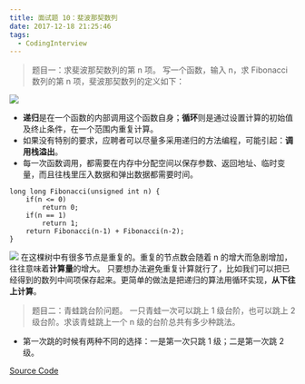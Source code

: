 ```yaml
---
title: 面试题 10：斐波那契数列
date: 2017-12-18 21:25:46
tags:
  - CodingInterview
---
```

> 题目一：求斐波那契数列的第 n 项。
> 写一个函数，输入 n，求 Fibonacci 数列的第 n 项，斐波那契数列的定义如下：

![](https://raw.githubusercontent.com/was48i/mPOST/master/CodingInterview/10_1.jpeg)
* **递归**是在一个函数的内部调用这个函数自身；**循环**则是通过设置计算的初始值及终止条件，在一个范围内重复计算。
* 如果没有特别的要求，应聘者可以尽量多采用递归的方法编程，可能引起：**调用栈溢出**。
* 每一次函数调用，都需要在内存中分配空间以保存参数、返回地址、临时变量，而且往栈里压入数据和弹出数据都需要时间。

<!--more-->
```
long long Fibonacci(unsigned int n) {
    if(n <= 0)
        return 0;
    if(n == 1)
        return 1;
    return Fibonacci(n-1) + Fibonacci(n-2);
}
```
![](https://raw.githubusercontent.com/was48i/mPOST/master/CodingInterview/10_2.jpeg)
在这棵树中有很多节点是重复的。重复的节点数会随着 n 的增大而急剧增加，往往意味着**计算量**的增大。
只要想办法避免重复计算就行了，比如我们可以把已经得到的数列中间项保存起来。更简单的做法是把递归的算法用循环实现，**从下往上计算**。
> 题目二：青蛙跳台阶问题。
> 一只青蛙一次可以跳上 1 级台阶，也可以跳上 2 级台阶。求该青蛙跳上一个 n 级的台阶总共有多少种跳法。

* 第一次跳的时候有两种不同的选择：一是第一次只跳 1 级；二是第一次跳 2 级。

[Source Code](https://gist.githubusercontent.com/was48i/e4adb29942c20eb30575d2812c30e149/raw/b6bdc1a838e17ae8c2d234514748332d79089a4d/10_Fibonacci.cpp)
